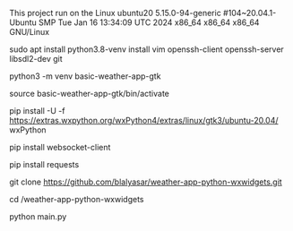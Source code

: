 This project run on the Linux ubuntu20 5.15.0-94-generic #104~20.04.1-Ubuntu SMP Tue Jan 16 13:34:09 UTC 2024 x86_64 x86_64 x86_64 GNU/Linux

sudo apt install python3.8-venv install vim openssh-client openssh-server libsdl2-dev git

python3 -m venv basic-weather-app-gtk

source basic-weather-app-gtk/bin/activate

pip install -U -f  https://extras.wxpython.org/wxPython4/extras/linux/gtk3/ubuntu-20.04/ wxPython

pip install websocket-client

pip install requests

git clone https://github.com/blalyasar/weather-app-python-wxwidgets.git

cd /weather-app-python-wxwidgets

python main.py
